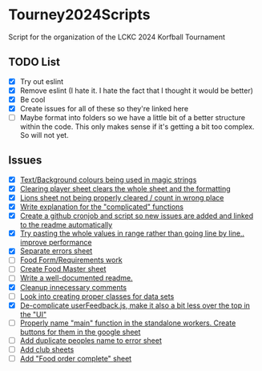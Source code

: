 # Tourney2024Scripts
 Script for the organization of the LCKC 2024 Korfball Tournament

## TODO List

- [x] Try out eslint
- [x] Remove eslint (I hate it. I hate the fact that I thought it would be better)
- [x] Be cool
- [x] Create issues for all of these so they're linked here
- [ ] Maybe format into folders so we have a little bit of a better structure within the code. This only makes sense if it's getting a bit too complex. So will not yet.

## Issues

- [x] [Text/Background colours being used in magic strings](https://github.com/LuciooF/Tourney2024Scripts/issues/1)
- [x] [Clearing player sheet clears the whole sheet and the formatting](https://github.com/LuciooF/Tourney2024Scripts/issues/2)
- [x] [Lions sheet not being properly cleared / count in wrong place](https://github.com/LuciooF/Tourney2024Scripts/issues/3)
- [x] [Write explanation for the "complicated" functions](https://github.com/LuciooF/Tourney2024Scripts/issues/7)
- [x] [Create a github cronjob and script so new issues are added and linked to the readme automatically](https://github.com/LuciooF/Tourney2024Scripts/issues/10)
- [x] [Try pasting the whole values in range rather than going line by line,. improve performance](https://github.com/LuciooF/Tourney2024Scripts/issues/13)
- [x] [Separate errors sheet ](https://github.com/LuciooF/Tourney2024Scripts/issues/17)
- [ ] [Food Form/Requirements work](https://github.com/LuciooF/Tourney2024Scripts/issues/4)
- [ ] [Create Food Master sheet](https://github.com/LuciooF/Tourney2024Scripts/issues/5)
- [ ] [Write a well-documented readme.](https://github.com/LuciooF/Tourney2024Scripts/issues/6)
- [x] [Cleanup innecessary comments](https://github.com/LuciooF/Tourney2024Scripts/issues/8)
- [ ] [Look into creating proper classes for data sets](https://github.com/LuciooF/Tourney2024Scripts/issues/9)
- [x] [De-complicate userFeedback.js, make it also a bit less over the top in the "UI"](https://github.com/LuciooF/Tourney2024Scripts/issues/11)
- [ ] [Properly name "main" function in the standalone workers. Create buttons for them in the google sheet](https://github.com/LuciooF/Tourney2024Scripts/issues/12)
- [ ] [Add duplicate peoples name to error sheet](https://github.com/LuciooF/Tourney2024Scripts/issues/14)
- [ ] [Add club sheets](https://github.com/LuciooF/Tourney2024Scripts/issues/15)
- [ ] [Add "Food order complete" sheet](https://github.com/LuciooF/Tourney2024Scripts/issues/16)